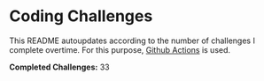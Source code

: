 # Coding Challenges

This README autoupdates according to the number of challenges I complete overtime. For this purpose, [Github Actions](https://github.com/features/actions) is used.

**Completed Challenges:** 33